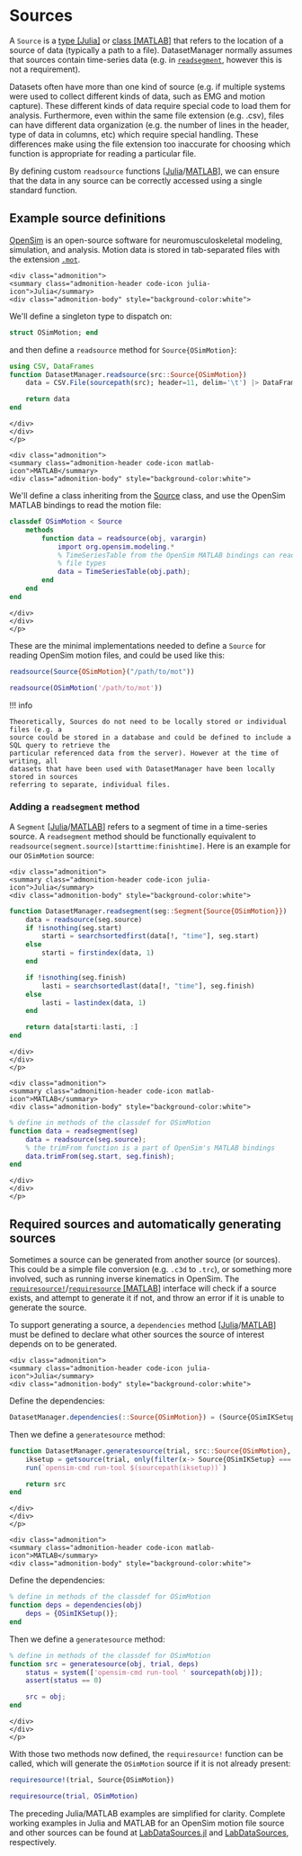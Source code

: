 # Sources

A `Source` is a [type [Julia]](/julia-reference.html#DatasetManager.Source) or [class
[MATLAB]](/matlab-reference.html#Source) that refers to the location of a source of data
(typically a path to a file). DatasetManager normally assumes that sources contain
time-series data (e.g. in [`readsegment`](@ref), however this is not a requirement).

Datasets often have more than one kind of source (e.g. if multiple systems were
used to collect different kinds of data, such as EMG and motion capture). These different
kinds of data require special code to load them for analysis. Furthermore, even within the
same file extension (e.g. .csv), files can have different data organization (e.g. the number
of lines in the header, type of data in columns, etc) which require special handling. These
differences make using the file extension too inaccurate for choosing which function is
appropriate for reading a particular file.

By defining custom `readsource` functions
\[[Julia](/julia-reference.html#DatasetManager.readsource)/[MATLAB](/matlab-reference.html#Source.readsource)\], we can ensure that the data in any source can be correctly accessed using a single standard function.

## Example source definitions

[OpenSim](https://opensim.stanford.edu/) is an open-source software for neuromusculoskeletal modeling, simulation, and
analysis. Motion data is stored in tab-separated files with the extension
[`.mot`](https://simtk-confluence.stanford.edu:8443/display/OpenSim/Motion+%28.mot%29+Files).

```@raw html
<div class="admonition">
<summary class="admonition-header code-icon julia-icon">Julia</summary>
<div class="admonition-body" style="background-color:white">
```

We'll define a singleton type to dispatch on:

```julia
struct OSimMotion; end
```

and then define a `readsource` method for `Source{OSimMotion}`:

```julia
using CSV, DataFrames
function DatasetManager.readsource(src::Source{OSimMotion})
    data = CSV.File(sourcepath(src); header=11, delim='\t') |> DataFrame

    return data
end
```

```@raw html
</div>
</div>
</p>
```

```@raw html
<div class="admonition">
<summary class="admonition-header code-icon matlab-icon">MATLAB</summary>
<div class="admonition-body" style="background-color:white">
```

We'll define a class inheriting from the [Source](/matlab-reference.html#Source) class, and
use the OpenSim MATLAB bindings to read the motion file:

```matlab
classdef OSimMotion < Source
    methods
        function data = readsource(obj, varargin)
            import org.opensim.modeling.*
            % TimeSeriesTable from the OpenSim MATLAB bindings can read standard OpenSim
            % file types
            data = TimeSeriesTable(obj.path);
        end
    end
end
```

```@raw html
</div>
</div>
</p>
```

These are the minimal implementations needed to define a `Source` for reading OpenSim motion
files, and could be used like this:

```julia
readsource(Source{OSimMotion}("/path/to/mot"))
```

```matlab
readsource(OSimMotion('/path/to/mot'))
```

!!! info

    Theoretically, Sources do not need to be locally stored or individual files (e.g. a
    source could be stored in a database and could be defined to include a SQL query to retrieve the
    particular referenced data from the server). However at the time of writing, all
    datasets that have been used with DatasetManager have been locally stored in sources
    referring to separate, individual files.

### Adding a `readsegment` method

A `Segment` \[[Julia](/julia-reference.html#DatasetManager.Segment)/[MATLAB](/matlab-reference.html#Segment)\] refers to a segment of time in a time-series source. A `readsegment` method should be functionally equivalent to
`readsource(segment.source)[starttime:finishtime]`. Here is an example for our `OSimMotion` source:

```@raw html
<div class="admonition">
<summary class="admonition-header code-icon julia-icon">Julia</summary>
<div class="admonition-body" style="background-color:white">
```

```julia
function DatasetManager.readsegment(seg::Segment{Source{OSimMotion}})
    data = readsource(seg.source)
    if !isnothing(seg.start)
        starti = searchsortedfirst(data[!, "time"], seg.start)
    else
        starti = firstindex(data, 1)
    end

    if !isnothing(seg.finish)
        lasti = searchsortedlast(data[!, "time"], seg.finish)
    else
        lasti = lastindex(data, 1)
    end

    return data[starti:lasti, :]
end
```

```@raw html
</div>
</div>
</p>
```

```@raw html
<div class="admonition">
<summary class="admonition-header code-icon matlab-icon">MATLAB</summary>
<div class="admonition-body" style="background-color:white">
```

```matlab
% define in methods of the classdef for OSimMotion
function data = readsegment(seg)
    data = readsource(seg.source);
    % the trimFrom function is a part of OpenSim's MATLAB bindings
    data.trimFrom(seg.start, seg.finish);
end
```

```@raw html
</div>
</div>
</p>
```

## Required sources and automatically generating sources

Sometimes a source can be generated from another source (or sources). This could be a simple
file conversion (e.g. `.c3d` to `.trc`), or something more involved, such as running inverse
kinematics in OpenSim. The [`requiresource!`](@ref)/[`requiresource`
[MATLAB]](/matlab-reference.html#Trial.requiresource) interface will check if a source
exists, and attempt to generate it if not, and throw an error if it is unable to generate
the source.

To support generating a source, a `dependencies` method
\[[Julia](/julia-reference.html#DatasetManager.dependencies)/[MATLAB](/matlab-reference.html#Source.dependencies)\]
must be defined to declare what other sources the source of interest depends on to be
generated.

```@raw html
<div class="admonition">
<summary class="admonition-header code-icon julia-icon">Julia</summary>
<div class="admonition-body" style="background-color:white">
```

Define the dependencies:

```julia
DatasetManager.dependencies(::Source{OSimMotion}) = (Source{OSimIKSetup},)
```

Then we define a `generatesource` method:

```julia
function DatasetManager.generatesource(trial, src::Source{OSimMotion}, deps)
    iksetup = getsource(trial, only(filter(x-> Source{OSimIKSetup} === x, deps)))
    run(`opensim-cmd run-tool $(sourcepath(iksetup))`)

    return src
end
```

```@raw html
</div>
</div>
</p>
```

```@raw html
<div class="admonition">
<summary class="admonition-header code-icon matlab-icon">MATLAB</summary>
<div class="admonition-body" style="background-color:white">
```

Define the dependencies:

```matlab
% define in methods of the classdef for OSimMotion
function deps = dependencies(obj)
    deps = {OSimIKSetup()};
end
```

Then we define a `generatesource` method:

```matlab
% define in methods of the classdef for OSimMotion
function src = generatesource(obj, trial, deps)
    status = system(['opensim-cmd run-tool ' sourcepath(obj)]);
    assert(status == 0)

    src = obj;
end
```

```@raw html
</div>
</div>
</p>
```

With those two methods now defined, the `requiresource!` function can be called, which will
generate the `OSimMotion` source if it is not already present:

```julia
requiresource!(trial, Source{OSimMotion})
```
```matlab
requiresource(trial, OSimMotion)
```

The preceding Julia/MATLAB examples are simplified for clarity. Complete working examples in
Julia and MATLAB for an OpenSim motion file source and other sources can be found at
[LabDataSources.jl](https://github.com/NantelBiomechLab/LabDataSources.jl) and
[LabDataSources](https://github.com/NantelBiomechLab/LabDataSources), respectively.



